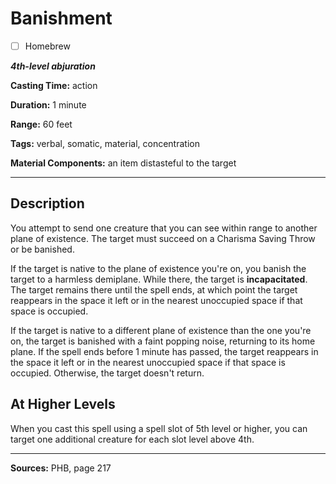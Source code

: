 # Banishment

- [ ] Homebrew

***4th-level abjuration***

**Casting Time:** action

**Duration:** 1 minute

**Range:** 60 feet

**Tags:** verbal, somatic, material, concentration

**Material Components:** an item distasteful to the target

---

## Description
You attempt to send one creature that you can see within range to another plane of existence.
The target must succeed on a Charisma Saving Throw or be banished.

If the target is native to the plane of existence you're on, you banish the target to a harmless demiplane.
While there, the target is **incapacitated**.
The target remains there until the spell ends, at which point the target reappears in the space it left or in the nearest unoccupied space if that space is occupied.

If the target is native to a different plane of existence than the one you're on, the target is banished with a faint popping noise, returning to its home plane.
If the spell ends before 1 minute has passed, the target reappears in the space it left or in the nearest unoccupied space if that space is occupied.
Otherwise, the target doesn't return.

## At Higher Levels
When you cast this spell using a spell slot of 5th level or higher, you can target one additional creature for each slot level above 4th.

---

**Sources:** PHB, page 217
